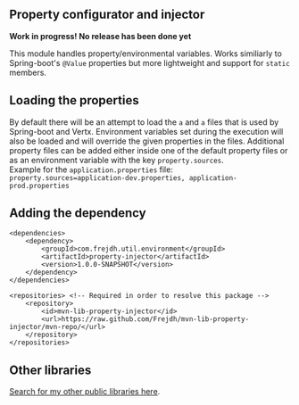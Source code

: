 Property configurator and injector
-
<strong>Work in progress! No release has been done yet</strong><br>

This module handles property/environmental variables. Works similiarly to Spring-boot's `@Value` properties but more lightweight
and support for `static` members. 

## Loading the properties
By default there will be an attempt to load the `a` and `a` files that is used by Spring-boot and Vertx. 
Environment variables set during the execution will also be loaded and will override the given properties in the files.
Additional property files can be added either inside one of the default property files or as an environment variable with the key `property.sources`.
<br>
Example for the `application.properties` file: `property.sources=application-dev.properties, application-prod.properties`



## Adding the dependency
```
<dependencies>
    <dependency>
        <groupId>com.frejdh.util.environment</groupId>
        <artifactId>property-injector</artifactId>
        <version>1.0.0-SNAPSHOT</version>
    </dependency>
</dependencies>

<repositories> <!-- Required in order to resolve this package -->
    <repository>
        <id>mvn-lib-property-injector</id>
        <url>https://raw.github.com/Frejdh/mvn-lib-property-injector/mvn-repo/</url>
    </repository>
</repositories>
```

## Other libraries
[Search for my other public libraries here](https://github.com/search?q=Frejdh%2Fmvn-lib-).
